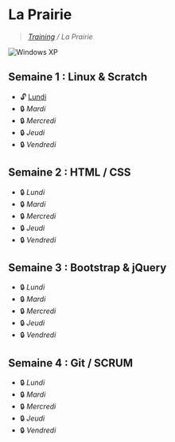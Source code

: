 # La Prairie

>_[Training](https://github.com/simplonco/training) / La Prairie_

![Windows XP](http://img.20mn.fr/r5SvxqSZSrWS4W587_eJxw/2048x1536-fit_fond-ecran-defaut-windows-xp.jpg)

## Semaine 1 : Linux & Scratch

* :unlock: [Lundi](activities/day_01.md)
* :lock: _Mardi_
* :lock: _Mercredi_
* :lock: _Jeudi_
* :lock: _Vendredi_

## Semaine 2 : HTML / CSS

* :lock: _Lundi_
* :lock: _Mardi_
* :lock: _Mercredi_
* :lock: _Jeudi_
* :lock: _Vendredi_

## Semaine 3 : Bootstrap & jQuery

* :lock: _Lundi_
* :lock: _Mardi_
* :lock: _Mercredi_
* :lock: _Jeudi_
* :lock: _Vendredi_

## Semaine 4 : Git / SCRUM

* :lock: _Lundi_
* :lock: _Mardi_
* :lock: _Mercredi_
* :lock: _Jeudi_
* :lock: _Vendredi_
